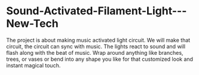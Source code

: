 # Sound-Activated-Filament-Light---New-Tech
The project is about making music activated light circuit. We will make that circuit, the circuit can sync with music. The lights react to sound and will flash along with the beat of music. Wrap around anything like branches, trees, or vases or bend into any shape you like for that customized look and instant magical touch.

